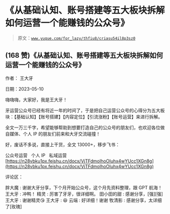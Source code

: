# 《从基础认知、账号搭建等五大板块拆解如何运营一个能赚钱的公众号》

> 原文：[`www.yuque.com/for_lazy/thfiu8/criasu54il8p3sz0`](https://www.yuque.com/for_lazy/thfiu8/criasu54il8p3sz0)



## (168 赞)《从基础认知、账号搭建等五大板块拆解如何运营一个能赚钱的公众号》 

作者： 王大牙 

日期：2023-05-10 

嗨嗨嗨，大家好，我是王大牙！ 

牙运营公众号已经有将近一年的时间了，于是把自己运营公众号的心得分为五大板块：【基础认知】【账号搭建】【内容定位】【引流涨粉】【账号运营】来进行拆解。 

全文一万三千字，希望能够帮助到想要打造自己的公众号的朋友们，也欢迎各位做自媒体、个人 IP 的朋友们前来和大牙交流碰撞！ 

好，废话不多说，直接上干货，全文 13000+，移步飞书： 

公众号运营   个人 IP   私域运营 [https://n28vbku1px.feishu.cn/docx/VjTFdmoIhoOIuhx4wYUcc1XGn8g](https://n28vbku1px.feishu.cn/docx/VjTFdmoIhoOIuhx4wYUcc1XGn8g) 

评论区： 

胖大魔 : 谢谢大牙分享，下个月开始公众号，这个月先资料整理，跟 GPT 航海！ 王大牙 : 冲鸭！ 精灵 : 厉害了牙牙，很详细啊。 田小田的甜 : 感谢分享，[强][强] 王大牙 : 谢谢精灵😘 王大牙 : 😆 云端 : 好详细！谢谢 牧清影 : 感谢分享，太详细了[玫瑰]